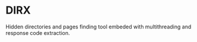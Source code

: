# DIRX
Hidden directories and pages finding tool embeded with multithreading and response code extraction.
